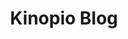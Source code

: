 ---
layout: layouts/index.pug
title: Kinopio Blog
description: What's new in Kinopio, the thinking canvas for building new ideas and solving hard problems
image: /assets/logo-patch.png
eleventyExcludeFromCollections: true
---